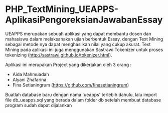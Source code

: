 # PHP_TextMining_UEAPPS-AplikasiPengoreksianJawabanEssay
UEAPPS merupakan sebuah aplikasi yang dapat membantu dosen dan mahasiswa dalam melaksanakan ujian berbentuk Essay, dengan Text Mining sebagai metode nya dapat menghasilkan nilai yang cukup akurat. Text Mining pada aplikasi ini juga menggunakan Sastrawi Tokenizer untuk proses tokenizing (http://sastrawi.github.io/tokenizer.html).

Aplikasi ini merupakan Project yang dikerjakan oleh 3 orang :
- Aida Mahmuadah 
- Alyani Zhafarina
- Fina Setianingrum (https://github.com/finasetianingrum)

Buatlah database baru dengan nama 'ueapps' terlebih dahulu, lalu import file db_ueapps.sql yang berada dalam folder db
setelah membuat database program sudah dapat dijalankan
